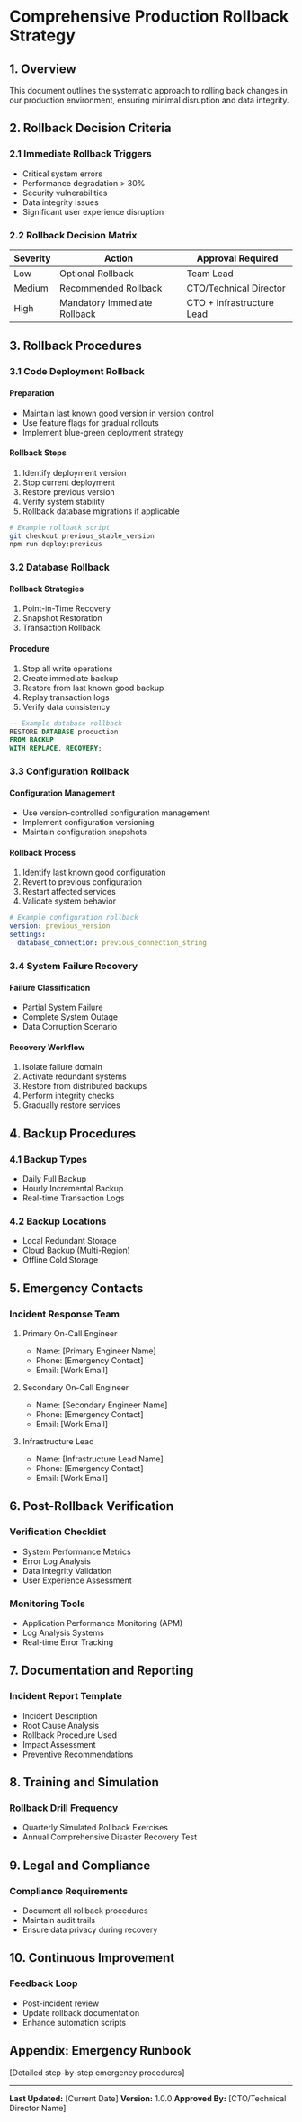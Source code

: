 # Comprehensive Production Rollback Strategy

## 1. Overview
This document outlines the systematic approach to rolling back changes in our production environment, ensuring minimal disruption and data integrity.

## 2. Rollback Decision Criteria

### 2.1 Immediate Rollback Triggers
- Critical system errors
- Performance degradation > 30%
- Security vulnerabilities
- Data integrity issues
- Significant user experience disruption

### 2.2 Rollback Decision Matrix
| Severity | Action | Approval Required |
|----------|--------|-------------------|
| Low | Optional Rollback | Team Lead |
| Medium | Recommended Rollback | CTO/Technical Director |
| High | Mandatory Immediate Rollback | CTO + Infrastructure Lead |

## 3. Rollback Procedures

### 3.1 Code Deployment Rollback

#### Preparation
- Maintain last known good version in version control
- Use feature flags for gradual rollouts
- Implement blue-green deployment strategy

#### Rollback Steps
1. Identify deployment version
2. Stop current deployment
3. Restore previous version
4. Verify system stability
5. Rollback database migrations if applicable

```bash
# Example rollback script
git checkout previous_stable_version
npm run deploy:previous
```

### 3.2 Database Rollback

#### Rollback Strategies
1. Point-in-Time Recovery
2. Snapshot Restoration
3. Transaction Rollback

#### Procedure
1. Stop all write operations
2. Create immediate backup
3. Restore from last known good backup
4. Replay transaction logs
5. Verify data consistency

```sql
-- Example database rollback
RESTORE DATABASE production 
FROM BACKUP 
WITH REPLACE, RECOVERY;
```

### 3.3 Configuration Rollback

#### Configuration Management
- Use version-controlled configuration management
- Implement configuration versioning
- Maintain configuration snapshots

#### Rollback Process
1. Identify last known good configuration
2. Revert to previous configuration
3. Restart affected services
4. Validate system behavior

```yaml
# Example configuration rollback
version: previous_version
settings:
  database_connection: previous_connection_string
```

### 3.4 System Failure Recovery

#### Failure Classification
- Partial System Failure
- Complete System Outage
- Data Corruption Scenario

#### Recovery Workflow
1. Isolate failure domain
2. Activate redundant systems
3. Restore from distributed backups
4. Perform integrity checks
5. Gradually restore services

## 4. Backup Procedures

### 4.1 Backup Types
- Daily Full Backup
- Hourly Incremental Backup
- Real-time Transaction Logs

### 4.2 Backup Locations
- Local Redundant Storage
- Cloud Backup (Multi-Region)
- Offline Cold Storage

## 5. Emergency Contacts

### Incident Response Team
1. Primary On-Call Engineer
   - Name: [Primary Engineer Name]
   - Phone: [Emergency Contact]
   - Email: [Work Email]

2. Secondary On-Call Engineer
   - Name: [Secondary Engineer Name]
   - Phone: [Emergency Contact]
   - Email: [Work Email]

3. Infrastructure Lead
   - Name: [Infrastructure Lead Name]
   - Phone: [Emergency Contact]
   - Email: [Work Email]

## 6. Post-Rollback Verification

### Verification Checklist
- System Performance Metrics
- Error Log Analysis
- Data Integrity Validation
- User Experience Assessment

### Monitoring Tools
- Application Performance Monitoring (APM)
- Log Analysis Systems
- Real-time Error Tracking

## 7. Documentation and Reporting

### Incident Report Template
- Incident Description
- Root Cause Analysis
- Rollback Procedure Used
- Impact Assessment
- Preventive Recommendations

## 8. Training and Simulation

### Rollback Drill Frequency
- Quarterly Simulated Rollback Exercises
- Annual Comprehensive Disaster Recovery Test

## 9. Legal and Compliance

### Compliance Requirements
- Document all rollback procedures
- Maintain audit trails
- Ensure data privacy during recovery

## 10. Continuous Improvement

### Feedback Loop
- Post-incident review
- Update rollback documentation
- Enhance automation scripts

## Appendix: Emergency Runbook
[Detailed step-by-step emergency procedures]

---

**Last Updated:** [Current Date]
**Version:** 1.0.0
**Approved By:** [CTO/Technical Director Name]

